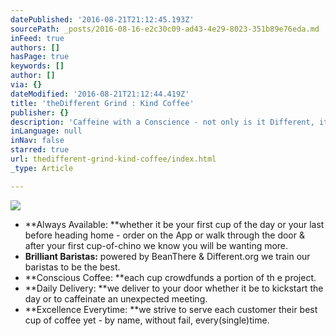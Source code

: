 ```yaml
---
datePublished: '2016-08-21T21:12:45.193Z'
sourcePath: _posts/2016-08-16-e2c30c09-ad43-4e29-8023-351b89e76eda.md
inFeed: true
authors: []
hasPage: true
keywords: []
author: []
via: {}
dateModified: '2016-08-21T21:12:44.419Z'
title: 'theDifferent Grind : Kind Coffee'
publisher: {}
description: 'Caffeine with a Conscience - not only is it Different, it''s kind.'
inLanguage: null
inNav: false
starred: true
url: thedifferent-grind-kind-coffee/index.html
_type: Article

---
```

![](https://the-grid-user-content.s3-us-west-2.amazonaws.com/374a8766-c374-403d-9b1e-fc49e4b462fb.jpg)

* **Always Available: **whether it be your first cup of the day or your last before heading home - order on the App or walk through the door & after your first cup-of-chino we know you will be wanting more.
* **Brilliant Baristas:** powered by BeanThere & Different.org we train our baristas to be the best.
* **Conscious Coffee: **each cup crowdfunds a portion of th e project.
* **Daily Delivery: **we deliver to your door whether it be to kickstart the day or to caffeinate an unexpected meeting.
* **Excellence Everytime: **we strive to serve each customer their best cup of coffee yet - by name, without fail, every(single)time.